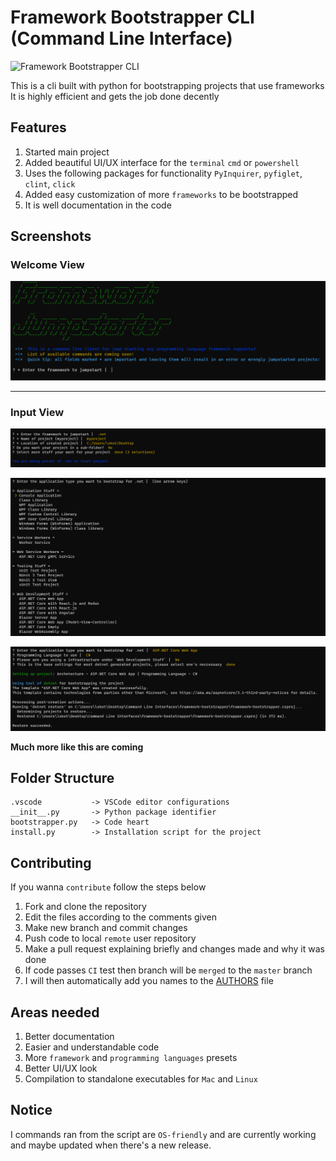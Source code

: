 # Framework Bootstrapper CLI (Command Line Interface)

![Framework Bootstrapper CLI](https://github.com/LokotamaTheMastermind/python-command-line-clients/workflows/Framework%20Bootstrapper%20CLI/badge.svg?branch=master)

This is a cli built with python for bootstrapping projects that use frameworks
It is highly efficient and gets the job done decently

## Features

1. Started main project
2. Added beautiful UI/UX interface for the `terminal` `cmd` or `powershell`
3. Uses the following packages for functionality `PyInquirer`, `pyfiglet`, `clint`, `click`
4. Added easy customization of more `frameworks` to be bootstrapped
5. It is well documentation in the code

## Screenshots

### Welcome View
![Welcome banner](screenshots/Welcome%20banner.png)

___

### Input View
![Input view 1](screenshots/Input%20view%201.png)

![Input view 2](screenshots/Input%20view%202.png)

![Input view 3](screenshots/Input%20view%203.png)

**Much more like this are coming**

## Folder Structure

```
.vscode           -> VSCode editor configurations
__init__.py       -> Python package identifier
bootstrapper.py   -> Code heart
install.py        -> Installation script for the project
```

## Contributing

If you wanna `contribute` follow the steps below

1. Fork and clone the repository
2. Edit the files according to the comments given
3. Make new branch and commit changes
4. Push code to local `remote` user repository
5. Make a pull request explaining briefly and changes made and why it was done
6. If code passes `CI` test then branch will be `merged` to the `master` branch
7. I will then automatically add you names to the [AUTHORS](AUTHORS.md) file

## Areas needed

1. Better documentation
2. Easier and understandable code
3. More `framework` and `programming languages` presets
4. Better UI/UX look
5. Compilation to standalone executables for `Mac` and `Linux`

## Notice

I commands ran from the script are `OS-friendly` and are currently working and maybe updated when there's a new release.
